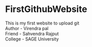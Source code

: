 # FirstGithubWebsite
This is my first website to upload git
<br>
Author - Virendra pal
<br>
Friend - Sahvendra Rajput
<br>
College - SAGE University 
